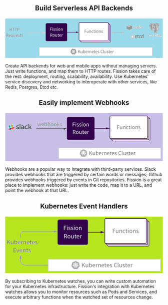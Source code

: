 ## <p align="center">Build Serverless API Backends</p>

<p align="center">
  <img src="https://github.com/prasenforu/serverless/blob/master/images/apibe.png">
</p>

Create API backends for web and mobile apps without managing servers. Just write functions, and map them to HTTP routes. Fission takes care of the rest: deployment, routing, scalability, availability. Use Kubernetes' service discovery and networking to interoperate with other services, like Redis, Postgres, Etcd etc.

## <p align="center">Easily implement Webhooks</p>

<p align="center">
  <img src="https://github.com/prasenforu/serverless/blob/master/images/webhook.png">
</p>

Webhooks are a popular way to integrate with third-party services. Slack provides webhooks that are triggered by certain words or messages; Github provides webhooks triggered by events in Git repositories. Fission is a great place to implement webhooks: just write the code, map it to a URL, and point the webhook at that URL.

## <p align="center">Kubernetes Event Handlers</p>

<p align="center">
  <img src="https://github.com/prasenforu/serverless/blob/master/images/event.png">
</p>

By subscribing to Kubernetes watches, you can write custom automation for your Kubernetes infrastructure. Fission's integration with Kubernetes watches allows you to monitor resources such as Pods and Services, and execute arbitrary functions when the watched set of resources change.
